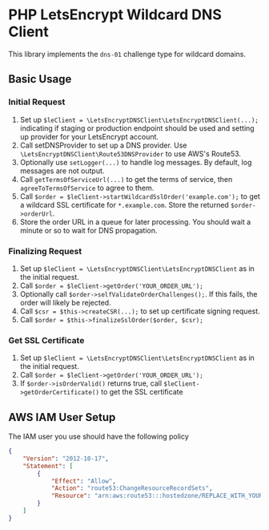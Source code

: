 # PHP LetsEncrypt Wildcard DNS Client

This library implements the `dns-01` challenge type for wildcard domains.

## Basic Usage

### Initial Request
1. Set up `$leClient = \LetsEncryptDNSClient\LetsEncryptDNSClient(...);` indicating if staging or production endpoint should be used and setting up provider for your LetsEncrypt account.
2. Call setDNSProvider to set up a DNS provider.  Use `\LetsEncryptDNSClient\Route53DNSProvider` to use AWS's Route53.
3. Optionally use `setLogger(...)` to handle log messages.  By default, log messages are not output.
4. Call `getTermsOfServiceUrl(...)` to get the terms of service, then `agreeToTermsOfService` to agree to them.
5. Call `$order = $leClient->startWildcardSslOrder('example.com');` to get a wildcard SSL certificate for `*.example.com`.  Store the returned `$order->orderUrl`.
6. Store the order URL in a queue for later processing. You should wait a minute or so to wait for DNS propagation.

### Finalizing Request
1. Set up `$leClient = \LetsEncryptDNSClient\LetsEncryptDNSClient` as in the initial request.
2. Call `$order = $leClient->getOrder('YOUR_ORDER_URL');`
3. Optionally call `$order->selfValidateOrderChallenges();`. If this fails, the order will likely be rejected.
4. Call `$csr = $this->createCSR(...);` to set up certificate signing request.
5. Call `$order = $this->finalizeSslOrder($order, $csr);`

### Get SSL Certificate
1. Set up `$leClient = \LetsEncryptDNSClient\LetsEncryptDNSClient` as in the initial request.
2. Call `$order = $leClient->getOrder('YOUR_ORDER_URL');`
3. If `$order->isOrderValid()` returns true, call `$leClient->getOrderCertificate()` to get the SSL certificate

## AWS IAM User Setup
The IAM user you use should have the following policy
```json
{
	"Version": "2012-10-17",
	"Statement": [
		{
			"Effect": "Allow",
			"Action": "route53:ChangeResourceRecordSets",
			"Resource": "arn:aws:route53:::hostedzone/REPLACE_WITH_YOUR_HOSTED_ZONE"
		}
	]
}
```
